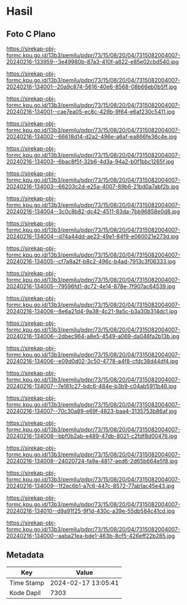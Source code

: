 # Hasil

## Foto C Plano

https://sirekap-obj-formc.kpu.go.id/13b3/pemilu/pdpr/73/15/08/20/04/7315082004007-20240216-133959--3e49980b-87a3-410f-a822-e85e02cbd540.jpg

https://sirekap-obj-formc.kpu.go.id/13b3/pemilu/pdpr/73/15/08/20/04/7315082004007-20240216-134001--20a9c874-5616-40e6-8568-08b66eb0b5ff.jpg

https://sirekap-obj-formc.kpu.go.id/13b3/pemilu/pdpr/73/15/08/20/04/7315082004007-20240216-134001--cae7ea05-ec8c-429b-9f64-e6af230c5411.jpg

https://sirekap-obj-formc.kpu.go.id/13b3/pemilu/pdpr/73/15/08/20/04/7315082004007-20240216-134002--66618d14-d2a2-496e-a6af-ea866fe36c4e.jpg

https://sirekap-obj-formc.kpu.go.id/13b3/pemilu/pdpr/73/15/08/20/04/7315082004007-20240216-134003--6bac8f5f-32b6-4d3a-94a2-b0f1bbc1265f.jpg

https://sirekap-obj-formc.kpu.go.id/13b3/pemilu/pdpr/73/15/08/20/04/7315082004007-20240216-134003--66203c2d-e25a-4007-89b6-21bd0a7abf2b.jpg

https://sirekap-obj-formc.kpu.go.id/13b3/pemilu/pdpr/73/15/08/20/04/7315082004007-20240216-134004--3c0c8b82-dc42-4511-83da-7bb96858e0d8.jpg

https://sirekap-obj-formc.kpu.go.id/13b3/pemilu/pdpr/73/15/08/20/04/7315082004007-20240216-134004--d74a44dd-ae23-49e1-84f9-e060021e273d.jpg

https://sirekap-obj-formc.kpu.go.id/13b3/pemilu/pdpr/73/15/08/20/04/7315082004007-20240216-134005--cf7a8a2f-b8c2-496c-b4ad-7913c3f06333.jpg

https://sirekap-obj-formc.kpu.go.id/13b3/pemilu/pdpr/73/15/08/20/04/7315082004007-20240216-134005--79596fd1-dc72-4e14-878e-7f907ac64539.jpg

https://sirekap-obj-formc.kpu.go.id/13b3/pemilu/pdpr/73/15/08/20/04/7315082004007-20240216-134006--8e6a21d4-9a38-4c21-9a5c-b3a30b314dc1.jpg

https://sirekap-obj-formc.kpu.go.id/13b3/pemilu/pdpr/73/15/08/20/04/7315082004007-20240216-134006--2dbec964-a8e5-4549-a069-da046fa2b13b.jpg

https://sirekap-obj-formc.kpu.go.id/13b3/pemilu/pdpr/73/15/08/20/04/7315082004007-20240216-134006--e09d0d02-3c50-4778-a4f8-cfdc38d44df4.jpg

https://sirekap-obj-formc.kpu.go.id/13b3/pemilu/pdpr/73/15/08/20/04/7315082004007-20240216-134007--7e181c27-bdc6-484e-b3b9-c04ab5911b46.jpg

https://sirekap-obj-formc.kpu.go.id/13b3/pemilu/pdpr/73/15/08/20/04/7315082004007-20240216-134007--70c30a89-e69f-4823-baa4-3135753b86af.jpg

https://sirekap-obj-formc.kpu.go.id/13b3/pemilu/pdpr/73/15/08/20/04/7315082004007-20240216-134008--bbf0b2ab-e489-47db-8021-c2fdf8d00476.jpg

https://sirekap-obj-formc.kpu.go.id/13b3/pemilu/pdpr/73/15/08/20/04/7315082004007-20240216-134008--24020724-fa9a-4817-aed6-2d65b664e5f8.jpg

https://sirekap-obj-formc.kpu.go.id/13b3/pemilu/pdpr/73/15/08/20/04/7315082004007-20240216-134009--1f2ec6b1-a7c6-447c-8572-77ab1ac45e43.jpg

https://sirekap-obj-formc.kpu.go.id/13b3/pemilu/pdpr/73/15/08/20/04/7315082004007-20240216-134010--d9a91f25-9f1d-430c-a39e-55db584c41cd.jpg

https://sirekap-obj-formc.kpu.go.id/13b3/pemilu/pdpr/73/15/08/20/04/7315082004007-20240216-134000--aaba21ea-bde1-463b-8cf5-426eff22b285.jpg


## Metadata

| Key        | Value               |
| ---------- | ------------------- |
| Time Stamp | 2024-02-17 13:05:41 |
| Kode Dapil | 7303                |



